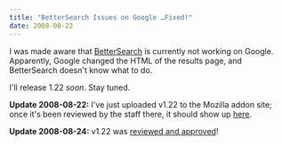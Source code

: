 ```yaml
---
title: "BetterSearch Issues on Google …Fixed!"
date: 2008-08-22
---
```


I was made aware that [BetterSearch][1] is currently not working on Google.
Apparently, Google changed the HTML of the results page, and BetterSearch doesn't know what to do.

I'll release 1.22 _soon_. Stay tuned.

**Update 2008-08-22:** I've just uploaded v1.22 to the Mozilla addon site; once it's been reviewed by the staff there, it should show up [here][2].

**Update 2008-08-24:** v1.22 was [reviewed and approved][2]!

[1]: http://bettersearch.zottmann.org/
[2]: https://addons.mozilla.org/en-US/firefox/addon/211

